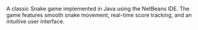 A classic Snake game implemented in Java using the NetBeans IDE. The game features smooth snake movement, real-time score tracking, and an intuitive user interface.
